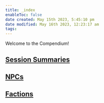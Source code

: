 ```yaml
---
title: _index
enableToc: false
date created: May 15th 2023, 5:45:10 pm
date modified: May 16th 2023, 12:23:17 am
tags: 
---
```


Welcome to the Compendium!

## [Session Summaries](content/Session%20Summaries.md)

## [NPCs](content/NPCs/NPCs.md)

## [Factions](content/Factions/Factions.md)
